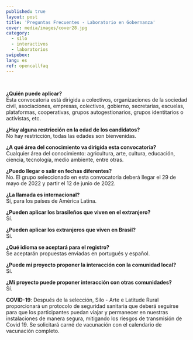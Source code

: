 ```yaml
---
published: true
layout: post
title: 'Preguntas Frecuentes - Laboratorio en Gobernanza'
cover: media/images/cover28.jpg
category:
  - silo
  - interactivos
  - laboratorios
swipebox:
lang: es
ref: opencallfaq
---
```


<br>

**¿Quién puede aplicar?**<br>
Esta convocatoria está dirigida a colectivos, organizaciones de la sociedad civil, asociaciones, empresas, colectivos, gobierno, secretarías, escuelas, plataformas, cooperativas, grupos autogestionarios, grupos identitarios o activistas, etc.


**¿Hay alguna restricción en la edad de los candidatos?**<br>
No hay restricción, todas las edades son bienvenidas.


**¿A qué área del conocimiento va dirigida esta convocatoria?**<br>
Cualquier área del conocimiento: agricultura, arte, cultura, educación, ciencia, tecnología, medio ambiente, entre otras.


**¿Puedo llegar o salir en fechas diferentes?**<br>
No. El grupo seleccionado en esta convocatoria deberá llegar el 29 de mayo de 2022 y partir el 12 de junio de 2022.


**¿La llamada es internacional?**<br>
Sí, para los países de América Latina.


**¿Pueden aplicar los brasileños que viven en el extranjero?**<br>
Sí.


**¿Pueden aplicar los extranjeros que viven en Brasil?**<br>
Sí.


**¿Qué idioma se aceptará para el registro?**<br> 
Se aceptarán propuestas enviadas en portugués y español.


**¿Puede mi proyecto proponer la interacción con la comunidad local?**<br>
Sí.


**¿Mi proyecto puede proponer interacción con otras comunidades?**<br>
Sí.


**COVID-19**: Después de la selección, Silo - Arte e Latitude Rural proporcionará un protocolo de seguridad sanitaria que deberá seguirse para que los participantes puedan viajar y permanecer en nuestras instalaciones de manera segura, mitigando los riesgos de transmisión de Covid 19. Se solicitará carné de vacunación con el calendario de vacunación completo.
